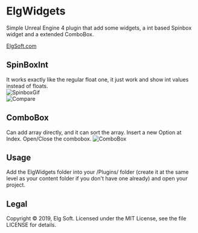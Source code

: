 # ElgWidgets
  
Simple Unreal Engine 4 plugin that add some widgets, a int based Spinbox widget and a extended ComboBox.<br>

[ElgSoft.com](http://elgsoft.com/ccount/click.php?id=main)

## SpinBoxInt
It works exactly like the regular float one, it just work and show int values instead of floats.<br>
![SpinboxGif](https://elgsoft.com/Images/ElgWidgets/ElgWidget_SpinBoxInt.gif)<br>
![Compare](https://elgsoft.com/Images/ElgWidgets/ElgWidget_SpinBoxInt_all_horiz.png)<br>

## ComboBox
Can add array directly, and it can sort the array. Insert a new Option at Index. Open/Close the combobox.
![ComboBox](https://elgsoft.com/Images/ElgWidgets/ElgWidgets_ComboBoxExtended.png)<br>


## Usage
Add the ElgWidgets folder into your <YourGameProject>/Plugins/ folder (create it at the same level as your content folder if you don't have one already) and open your project.

  
## Legal
Copyright © 2019, Elg Soft. Licensed under the MIT License, see the file LICENSE for details.
